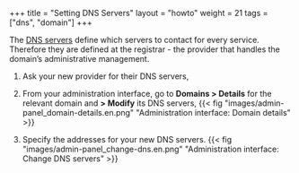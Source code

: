 +++
title = "Setting DNS Servers"
layout = "howto"
weight = 21
tags = ["dns", "domain"]
+++

The [DNS servers](https://en.wikipedia.org/wiki/Domain_Name_System) define which servers to contact for every service. Therefore they are defined at the registrar - the provider that handles the domain’s administrative management.

1.  Ask your new provider for their DNS servers,

2.  From your administration interface, go to **Domains > Details** for the relevant domain and **> Modify** its DNS servers,
    {{< fig "images/admin-panel_domain-details.en.png" "Administration interface: Domain details" >}}

3.  Specify the addresses for your new DNS servers. 
    {{< fig "images/admin-panel_change-dns.en.png" "Administration interface: Change DNS servers" >}}
